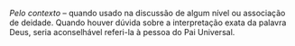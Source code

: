 *Pelo contexto* –  quando usado na discussão de algum nível ou associação de deidade. Quando houver dúvida sobre a interpretação exata da palavra Deus, seria aconselhável referi-la à pessoa do Pai Universal.
